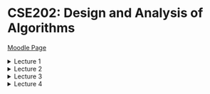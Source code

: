 # CSE202: Design and Analysis of Algorithms

<p>

[Moodle Page](https://moodle.polytechnique.fr/course/view.php?id=14939)

<details>
<summary>Lecture 1</summary>
  
<p>

[Power point](https://moodle.polytechnique.fr/pluginfile.php/482989/mod_resource/content/2/01-overview.pdf)
  
## Algorithms

An algorithm needs:
 1. A well-specified problem
 2. A method to solve it


An algorithm is *correct* if 
 1. it terminates
 2. it computes what its specification claims

Useful proof technique: look for **variants** and **invariants**:

```python
# Input:  x that can be multiplied
#         n nonnegative integer
# Output: x^n
def binpow(x,n):
  if n==0: return 1
  # n>0
  tmp = binpow(x,n//2) # n//2 < n
  # tmp = x^(n//2)
  tmp = tmp*tmp
  if n%2==0: return tmp
  return tmp*x
```

**Termination** is a very hard problem
- the general problem is **undecidable**

## Complexity

*How long will my program take?*
*Do I have enough money?*
  
The scientific approach:
  1. Experiment for various sizes;
  2. Model;
  3. Analyze the model;
  4. validate with experiments;
  5. If necessary, go to 2.
                                 
### Experimental Determination of (Polynomial) complexity

If the time for a computation grows like $C(n) \sim Kn^\alpha log^pn$ <br>
then doubling $n$ should take time $C(2n) \sim K2^\alpha n^\alpha log^pn$ <br>
so that $$ \alpha \approx log_2 \left (\dfrac{C(2n)}{C(n)} \right ) $$

### Notation

- $ f(n) \sim g(n) $ means $ \lim_{n \to \infty} f(n)/g(n) = 1  $
- $ f(n) = O(g(n)) $ means $ \exists K \exists M \forall n \geq M, |f(n)| \leq Kg(n) $
- $ f(n) = \Theta (g(n)) $ means $ f(n) = O(g(n)) $ and $ g(n) = O(f(n)) $

### Moore's "law"

The expression Moore's "law" is commonly used to mean that
> The speed and memory of computers is expected to **double every 18 months**.

![Graph of orders of Growth](Images/CSE202_OrdersOfGrowth.png "Slide from the powerpoint")

## Lower Bounds

### Complexity of a problem

***Def.*** The *complexity of a problem* is that of the most efficient (possibly unknown) algorithm that solves it.

**Ex.** Sorting $n$ elements has complexity $O(nlogn)$ comparisons <br>
**Proof.** Mergesort (CSE103) reaches the bound

**Ex.** Sorting $n$ elements has complexity $ \Theta (nlogn) $ comparisons. <br>
**Proof.** $k$ comparisons cannot distinguish more than $2^k$ permutations and $log_2(n!) \sim n log_2 (n)$

### Complexity of Powering

$$ (x,n) \in \mathbb{A} \times \mathbb{N} \mapsto x^n \in \mathbb{A} $$

We already know it is $O(logn)$ multiplications in $ \mathbb{A}$ <br>
*Can this be improved?*

> **Lower bounds** on the complexity require a precise definition (a **model**) of what operations the "most efficient" algorithm can perform.

**Ex.** If the only available operation in $ \mathbb{A}$ is multiplication, $x^{2^k}$ requires $k$ multiplications, so that $log_2n$ is a lower bound.

**Ex.** In floating point arithmetic, $x^n = exp(nlogx)$ and the complexity hardly depends on $n$.

### Simple lower bounds

In most useful models, reading the input and writing the output take time. Then, 
$$ \text{size(Input) + size(Output) } \leq \text{complexity}$$

## Reductions

Problem X **reduces to** problem Y if you can use an algorithm that solves Y to help solve X.
$$ \text{Complexity of solving X} = \text{complexity of solving Y} + \text{cost of the reduction}$$

- complexity of solving Y: perhaps many calls to Y on instances of different sizes (typically, one call)
- cost of the reduction: preprocessing and postprocessing (typically, less than the cost of solving Y)
</details>

<details>
<summary>Lecture 2</summary>


[PowerPoint](https://moodle.polytechnique.fr/pluginfile.php/482992/mod_resource/content/2/02-Multiplication.pdf)

## Divide & Conquer 
### Example 1: How fast can we multiply?

- input: two $n$-digit integers
- output: at most $2n$ digits

<p>

- naive school multiplication:
  - each row: $n$ multiplications + $O(n)$ carries
  - last row: $O(n^2)$ additions + $O(n)$ carries
  - Total: $O(n^2)$ digit (or bit) operations

- Quadratic algorithm: #operations $O(n^2)$ for an input size $n$

<p>

The total cost may be
- mostly at the top (quickselect)
- mostly at the leaves (Karatsuba, Strassen)
- balanced along the levels (binary powering, mergesort)

### Polynomials

- Polynomials behave like integers, without carries
- cost: $(n_1+1)(n_2+1)$ multiplications + $O(n_1n_2)$ additions
<p>

$F$ and $G$ of degree $< n \mapsto H :=FG$

Algorithm: 
1. if $n=1$, return $FG$
2. Let $k:= \lceil \frac{n}{2} \rceil$
3. Split $F=F_0 + x^kF_1, G= G_0+x^kG_1$ <br>
    $F_0,F_1,G_0,G_1$ of degree $<k$
4. compute **recursively** <br>
  $H_0 := F_0G_0, H_1 := F_0G_1, H_2 := F_1G_0, H_3 :=F_1G_1$
5. return $H_0+x^k(H_1+H_2) + x^{2k}H_3$

**Complexity**: $C(n) \leq 4C(\lceil \frac{n}{2} \rceil) + \lambda n$ coefficient operations

$$

 \begin{align*}
C(n) &\leq 4C(\left \lceil \frac{n}{2} \right \rceil) + \lambda n \\
&\leq \lambda n +  4 \lambda (\left \lceil \frac{n}{2} \right \rceil) + 16 C(\left \lceil \frac{n}{2} \right \rceil _2) \\ 
&\leq \lambda (n +  2 (2 \left \lceil \frac{n}{2} \right \rceil) + \dots + 2^{k-1}( 2^{k-1} \left \lceil \frac{n}{2} \right \rceil _{k-1})) + 4^{k+1}C(\left \lceil \frac{n}{2} \right \rceil _k) \\ 
&\leq \lambda N (1+2+ \dots+2^{k-1}) + 4^kC \left(\left \lceil \frac{n}{2} \right \rceil_k \right) \\
&\leq 4^k \left(\lambda \dfrac{N}{2^k} + C(\left \lceil \frac{n}{2} \right \rceil_k) \right) \\
&\leq (\lambda +1)4^{\lceil \log_2n \rceil}= O(n^2)
 \end{align*}
$$


Notation: 
- $ \left \lceil \frac{n}{2} \right \rceil_1 = \left \lceil \frac{n}{2} \right \rceil $ 
- $ \left \lceil \frac{n}{2} \right \rceil_{k+1} = \left \lceil \left \lceil \frac{n}{2} \right \rceil_k/2 \right \rceil$ 
- $N:$ power of $2$ s.t. <br>
$n \leq N < 2n$

#### Polynomials of Degree 1

$$F= f_0+f_1T, G= g_0+g_1T \mapsto G:= FG = h_0 + h_1T+ h_2T^2$$

Naive algorithm:
$$H = (f_0g_0) + (f_0g_1+f_1g_0)T+ f_1g_1T^2$$
Thus: $4$ multiplications and $1$ addition

Interpolation from **$3$** values:

$$ \begin{align*}
h_0 &= F(0)G(0) = f_0g_0 \\
h_2 &= "F(\infty)G(\infty)" = f_1g_1 \\
 \tilde h_1 &= h_0 + h_1 + h_2 = F(1)G(1) = (f_0+f_1)(g_0+g_1) 
 \end{align*}$$
$$FG = h_0 + (\tilde h_1-h_0-h_2)T + h_2T^2$$
**$3$** multilplications, $2$ additions, $2$ substractions

#### Karatsuba's Algorithm

$F$ and $G$ of degree $<n \mapsto H :=FG$

**Idea**: Evaluate $FG = h_0 + (\tilde h_1-h_0-h_2)T + h_2T^2$ at $T=x^k$

Algorithm: 
1. if $n$ is small, use naive multiplication
2. Let $k:= \lceil \frac{n}{2} \rceil$
3. Split $F=F_0 + x^kF_1, G= G_0+x^kG_1$ <br>
    $F_0,F_1,G_0,G_1$ of degree $<k$
4. compute **recursively** <br>
  $H_0 := F_0G_0, H_2 := F_1G_1, \tilde H_1 :=(F_0+F_1)(G_0+G_1)$
5. return $H_0+x^k(\tilde H_1 - H_0 -H_2) + x^{2k}H_2$

Complexity: $C(n) \leq 3C(\left \lceil \frac{n}{2} \right \rceil) + \lambda n$ coefficient operations

$$
 \begin{align*}
C(n) &\leq 3C(\left \lceil \frac{n}{2} \right \rceil) + \lambda n \\
&\leq \lambda n +  3 \lambda (\left \lceil \frac{n}{2} \right \rceil) + 9 C(\left \lceil \frac{n}{2} \right \rceil _2) \\ 
&\leq \lambda N (1+ \frac{3}{2}+ \dots+(\frac{3}{2})^{k-1}) + 3^kC \left(\left \lceil \frac{n}{2} \right \rceil_k \right) \\
&\leq \lambda N \left(\frac{3}{2} \right)^{k-1}(1+ \frac{2}{3}+ \dots+(\frac{2}{3})^{k-1}) + 3^kC \left(\left \lceil \frac{n}{2} \right \rceil_k \right) \\
&\leq 3^k \left(2 \lambda \dfrac{N}{2^k} + C(\left \lceil \frac{n}{2} \right \rceil_k) \right) \\
&\leq (2 \lambda +1)3^{\lceil \log_2n \rceil}= O(n^{\log_23})
 \end{align*}
$$

### Integers

#### Karatsuba's Algorithm for Integers

$F$ and $G$ integers $<2^n \mapsto H:=FG$

Algorithm: 
1. if $n$ is small, use naive multiplication
2. Let $k:= \lceil \frac{n}{2} \rceil$
3. Split $F=F_0 + 2^kF_1, G= G_0+2^kG_1$ <br>
    $F_0,F_1,G_0,G_1<2^k$
4. compute **recursively** <br>
  $H_0 := F_0G_0, H_2 := F_1G_1, \tilde H_1 :=(F_0+F_1)(G_0+G_1)$
5. return $H_0+2^k(\tilde H_1 - H-0 -H_2) + 2^{2k}H_2$

Same algorithm as for polynomials, *similar* (not exactly the same) complexity analysis.

***$ \rightarrow O(n^{\log_23})$*** bit operations

### Matrices

Input: two $n \times n$ matrices $A,X$ with $n=2^k$ 
<br>
Output: $AX$ with $AX_{ij} := \sum_{k=1}^nA_{ik}X_{kj}$


Strassen's algorithm:
1. if $n=1$, return $AX$
2. Split $A = \begin{pmatrix} a & b \\ c & d \end{pmatrix}, X = \begin{pmatrix} x & y \\ z & t \end{pmatrix}$ with $(n/2) \times (n/2)$ blocks
3. Compute recursively the $7$ products <br>
$q_1 = a(x+z), q_2 = d(y+t), q_3 = (d-a)(z-y),$ <br>
$q_4 = 8b-d)(z+t), q_5 = (b-a)z, q_6 = (c-a)(x+y), q_7 = (c-d)y$
4. Return $ \begin{pmatrix}
q_1+q_5 & q_2+q_3+q_4-q_5 \\
q_1 + q_3 + q_6 - q_7 & q_2 + q_7
 \end{pmatrix}$

### Application: Graph Transitive Closure

**Def.** A *graph* is a pair $(V,E)$ where
1. $V$ is a finite set of nodes/vertices
2. $E \subseteq V \times V$ is a finite set of edges

Can be described as Adjacency matrix (Boolean matrix)

Boolean Multiplication:
$$c_{ij} = \bigvee_{k=1}^na_{ik} \wedge b_{kj}$$

Let $G=(V,E)$ be a graph.

A *path from i to j* is a sequence of edges $e1, \dots e_n$ such that:
- the source of $e_1$ is i and the target of $e_n$ is j
- For every $1 \leq k <n$, the target of $e_k$ is the source of $e_{k+1}$

The *transitive closure* $G^* = (V,E^*)$ is the graph where $(u,v) \in E^*$ iff there is a path from u to v

If A is the adjancency matrix of a graph G, then 

- $(A^k)_{ij} = 1$ iff there is a *path of length k* from i to j
- if $I$ is the identity matrix, then $(A \vee I)^k_{ij} = 1$ iff there exists a *path of length at most k* from i to j
-  $(A \vee I)^{n-1}$ is the adjacency matrix of G^*

The matrix $(A \vee I)^{n-1}$ can be computedd by *log n* squaring operations/multiplications $$O(n^{\log_27} \cdot \log_2n)$$

</details>

<details>
<summary>Lecture 3</summary>
<p>

[PowerPoint](https://moodle.polytechnique.fr/mod/resource/view.php?id=304169)

## Comparing Rankings

How similar are two rankings of n objects?

**Kendall-tau distance**
 : number of inversions between two rankings 

- inversion = pair $i < j$ such that $A[i]>A[j]$ 
- same as number of lines crossing when connecting same objects in two rankings

Algorithm: <br>
_Input._ An array A <br>
_Output._ Number of paris $i<j$ such that $A[i]>A[j]$

Complexity: <br>
Brute force algorithm: check all $O(n^2)$ pairs $i$ and $j$ <br>
Divide and Conquer: $O(n \log n)$

### Counting inversions: DAC

1. Divide into 2 sublists of equal size
2. Recursively count the inversions
3. Combine: add recursive counts plus inversions between sublists 

Variation of **merge-sort** <br>
**Combine:** count inversions between sublists
- assume each half is sorted
- count inversions where $A[i]$ and $A[j]$ are in different halves
- merge two halves into sorted whole 

**Merge and count**: count inversions while merging the two sorted lists

### Sort and Count Algorithm

```
Sort-and-Count(A):
  if A has one element
    return (0,A)

  Divide A into two halves A1,A2
  (r1,A1) <- Sort-and-Count(A1)
  (r2,A2) <- Sort-and-Count(A2)

  (rC,A) <- Merge-and-Count(A1,A2)
  return (r1+r2+rC,A)
```
```
Merge-and-Count(A1,A2):
  initialize an empty array B
  Inv <- 0

  if A1 or A2 is empty 
    return (0,nonempty list)

  Compare first elems of A1, A2
  If the smallest is in A1:
    move it at the end of B
  Else
    move it at the end of B
    Inv += |A1|

  return (Inv,B)
```
Complexity:

$$
 \begin{align*}
C(n) &\leq 2C(\lceil n/2 \rceil) + \lambda n \\
&\leq \lambda n 2 \lambda \lceil n/2 \rceil + 4C(\lceil n/2 \rceil_2) \\
&\leq \lambda N (1+1+1+ \dots+1) + 2^kC(\lceil n/2 \rceil_k) \\
&\leq \lambda N (k-1) +  2^kC(\lceil n/2 \rceil_k) \\
&= \lambda n (\lceil \log_2 n \rceil-1) + 2^{\lceil \log_2n \rceil} \\
&= O(n \log n)
 \end{align*}$$
(Where $N$: power of $2$ s.t. $n \leq N < 2n$)

## Selection: Linear Time with DAC

Complexity of DAC algorithms: <br>
- $O(\log n)$: binary powering
- $O(n \log n)$: merge sort, counting inversions
- $O(n^{\log_23} \approx n^{1.58})$: Karatsuba multiplication (integers, polynomials)
- $O(n^{\log_27} \approx n^{2.80})$: Strassen's matrix multiplication

### Statement of the Problem:

_Select:_ $(A:= \{a_1, \dots,a_n \},k) \mapsto x \in A$ s.t. $| \{a \in A| a \leq x \}| = k$

**Algorithm:** 
```
Select(A,k):
  If |A| = 1, return A[0]
  Choose a good pivot p
  q := Partition(A,p)
  If q=k return q
  If q>k return Select(A[:q],k)
  If q<k return Select(A[q:],k-q)
```
Worst case: $C(n) \leq C(n) + O(n) \rightarrow O(n^2)$

Complexity depends on $ \left | q- |A|/2 \right |$ being small, need to choose good pivot

### Selection in worst-case linear time

_Goal._ Find pivot element p that divides list of n elements into two pieces so that each piece is guaranteed to have $ \leq 7/10 n$ elements.

_Q._ How to find approximate median in linear time? <br>
_A._ recursively compute median of sample of $ \leq 2/10n$ elements

$$
C(n) = 
  \begin{cases} 
  \Theta (1), &\text{if } n=1 \\
  C(7/10n) + C(2/10n) + \Theta (n), &\text{otherwise}
  \end{cases}
$$
To prove: $C(n) = \Theta (n) $

### Median-of-medians selection algorithm
```
MOM-Select(A,k):
  n <- |A|
  if n < 50:
    return k-th smallest element of A via mergesort
  Group A into n/5 groups of 5 elements each (ignore leftovers)
  B <- median of each group of 5
  p <- MOM-Select(B,n/10)

  (L,R) <- Partition(A,p)
  if (k<|L|) return MOM-select(L,k)
  else if (k>|L|) return MOM-select(R,k-|L|)
  else return p 
```

#### Complexity Analysis:

- At least half of $5$-element medians $ \leq p$
- At least $(n/5)/2=n/10$ medians $ \leq p$
- At least $3n/10$ elements $ \leq p$ ($3$ for each median) 
- By same logic: At least $3n/10$ elements $ \geq p$

MOM selection algorithm recurrence:
- select called recursively with $n/5$ elements to compute MOM $p$ <br>($=C(\lfloor n/5 \rfloor)$)
- at least $3/10 n$ elements $ \leq p$
- at least $3/10 n$ elements $ \leq p$
- select called recursively with at most $n-(3/10n)$ elements <br>($=C(n-3 \lfloor n/10 \rfloor)$)
- computing median of $5$: $ \leq 6$ comparisons per group <br>($=6/5n$)
- partitioning: $ \leq n$ comparisons <br>($=5/5n$)

$$C(n) \leq C(\lfloor n/5 \rfloor)+C(n-3 \lfloor n/10 \rfloor) + \frac{11}{5}n$$

#### Recurrence: 
$$C(n) \leq C(1/5n)+C(7/10n)+ \lambda n$$
$$C(x) + C(y) \leq C(x+y) \text{ (super-additive)}$$

<!-- 
$$ \begin{align*}
  & & & &C(n) & & & &\\
  & &C(1/5n) & & & &C(7/10n) & &\leq C((1/5+7/10)n) \\
  &C((1/5)^2n) & &C(7/10 \cdot 1/5 n) & &C(1/5 \cdot 7/10 n) & &C((7/10)^2n) &\leq C((1/5+7/10)^2n) \\
  & & & &\dots & & & &\leq C((1/5+7/10)^kn) 
 \end{align*}$$
-->

![Recurrence Tree](Images/Lec3Recurrence.png "Recurrence Tree from Slides")

$$
 \begin{align*}
C(n)&\leq C(9/10n) + \lambda n \\
&\leq C((9/10)^2n) + \lambda n (1+9/10) \\
&\leq C((9/10)^3n) + \lambda n(1+9/10+(9/10)^2) \\
&\dots \\
&\leq C(n_0) + \lambda n(1+9/10+(9/10)^2+ \dots) \\
&\leq C(n_0) + \lambda n \cdot 10 = O(n)
 \end{align*}
$$

</details>

<details>
<summary>Lecture 4</summary>
<p>

[PowerPoint](https://moodle.polytechnique.fr/pluginfile.php/483000/mod_resource/content/6/04-DAC3.pdf)

## Master Theorem

Divide and conquer has a recurrence given by: 
$$C(n) \leq mC(\lceil n/p \rceil) + f(n) \text{\qquad for } n \geq p$$

Example: $m=3$, $p=2$ and $f(n) = cn^\alpha$. Then:
$$ \begin{align*}
C(n) &\leq 3C(n/2) + cn^\alpha \\
&\leq cn^\alpha + 3c(n/2)^\alpha + 9C(n/4) \\
&\leq cn^\alpha(1+3/2^\alpha)+9C(n/4) \\
&\dots \\
&\leq cn^\alpha(1+3/2^\alpha+ \dots+(3/2^\alpha)^{k-1}) + 3^kC(n/2^k) \\
&\leq cn^\alpha(1+3/2^\alpha+ \dots+(3/2^\alpha)^{\log_2n-1}) + 3^{\log_2n}C(1) \\
&\leq O \left(3^{\log_2n} \right) + cn^\alpha(1+3/2^\alpha+ \dots+(3/2^\alpha)^{\log_2n-1}) \\
&\leq O \left(n^{\log_2 3} \right) + cn^\alpha \cdot  
  \begin{cases}
  O(1), &\text{if } 2^\alpha>3, \\
  \log_2n, &\text{if } 2^\alpha=3, \\
  = \left(n^{\log_2(3)- \alpha} \right), &\text{if } 2^\alpha<3. 
  \end{cases}

\end{align*}$$


> **Master Theorem - Version 1**
>
> Assume $C(n) \leq mC(n \lceil n/p \rceil)+f(n)$ if $n \geq p$,  
> with $f(n) = cn^\alpha$ ($ \alpha \geq 0$). Let $q = p^\alpha$.  
> Then, as $n \to \infty$,  
> $$C(n) = \begin{cases} O(n^\alpha), &\text{if } q>m, \\ O \left(n^\alpha \log n \right), &\text{if } q = m, \\ O \left(n^{\log_p m} \right), &\text{if } q<m. \end{cases}$$

**Proof when $n$ is a Power of $p$**
$$ \begin{align*}
C(n) &\leq mC(n/p) + f(n) \\
&\leq f(n) + mf(n/p) + m^2C(n/p^2) \\
&\leq f(n)(1+m/q)+m^2C(n/p^2) \\
&\dots \\
&\leq f(n)(1+m/q+ \dots+(m/q)^{k-1}) + m^kC(n/p^k) \\
&\leq f(n)(1+m/q+ \dots+(m/q)^{\log_pn-1}) + m^{\log_pn}C(1) \\
&\leq O \left(m^{\log_pn} \right) + f(n)(1+m/q+ \dots+(m/q)^{\log_pn-1}) \\
&\leq O \left(n^{\log_mn} \right) + f(n) \cdot  
  \begin{cases}
  O(1), &\text{if } q>m, \\
  \log_pn, &\text{if } q=m, \\
  = \left(n^{\log_p(m/q)} \right), &\text{if } q<m. 
  \end{cases}

\end{align*}$$

> **Master Theorem - More general**
>
> Assume $C(n) \leq mC(n \lceil n/p \rceil)+f(n)$ if $n \geq p$, with $f(n)$ _increasing_   
> and there exist $(q,r)$ s.t. $q \leq f(pn)/f(n) \leq r$ for large enough $n$.    
> Then, as $n \to \infty$,  
> $$C(n) = \begin{cases} O(f(n)), &\text{if } q>m, \\ O \left(f(n) \log n \right), &\text{if } q = m, \\ O \left(f(n) n^{\log_p (m/q)} \right), &\text{if } q<m. \end{cases}$$
**Note 1.** The previous theorem is a special case of this.  
**Note 2.** A tighter value of $q$ gives a better complexity bound.

**Proof.**
Same as before but conclude with $N < pn \Rightarrow f(N) \leq rf(n) = O(f(n))$ and $n^{\log_p q} = O(f(n))$.

## Closest Pair of Points

**Problem.** Given $n$ points in the plane, find the _closest_ pair (normal distance).

_Naive method:_ compute all $O(n^2)$ pairwise distances, return pair with smallest one.  
_Divide and Conquer:_ split points into left and right, solve both subproblems (ok), **recombine** (hard).

**1D Approach.** Given $n$ points on a line, find the _closest_ pair 

_Solution:_ sort them in $O(n \cdot \log n)$ and traverse the list computing the distance from each point to the next.

_Sorting Solution for 2D:_
- sort by x-coordinate and consider nearby points
- sort by y-coordinate and consider nearby points

![Slide from Lecture](Images/Lecture4Distance.png)

**Comparisons within a Strip**

> Each point has to be compared with _at most 7_  
> of the next ones for the $y$-coordinate

_Def._ Let $s_i$ be the point in the 3d-strip with the $i$-th smallest y-coordinate  
_Claim._ If $|j-i|>7$, then the distance between $s_i$ and $s_j$ is _at least d_

<img style = "float: right;" src="Images/Lec4Strip.png"/>

- Consider the 2d-by-d rectangle R in the strip whose min y-coordinate is the y-coordinate of $s_i$
- Distance between $s_i$ and any point $s_j$ above $R \geq d$
- Divide $R$ into 8 squares
- At most one point per square (from the definition of $d$ as min distance)
- At most 7 other points can be in $R$

![Algorithm for the closest Pair (from slides)](Images/Lec4Algorithm.png)
</details>